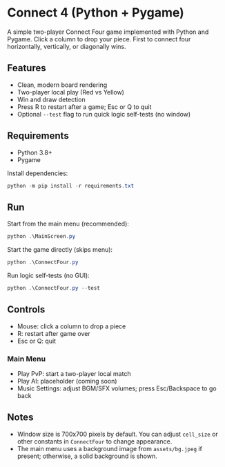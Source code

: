 # Connect 4 (Python + Pygame)

A simple two-player Connect Four game implemented with Python and Pygame. Click a column to drop your piece. First to connect four horizontally, vertically, or diagonally wins.

## Features

- Clean, modern board rendering
- Two-player local play (Red vs Yellow)
- Win and draw detection
- Press R to restart after a game; Esc or Q to quit
- Optional `--test` flag to run quick logic self-tests (no window)

## Requirements

- Python 3.8+
- Pygame

Install dependencies:

```powershell
python -m pip install -r requirements.txt
```

## Run

Start from the main menu (recommended):

```powershell
python .\MainScreen.py
```

Start the game directly (skips menu):

```powershell
python .\ConnectFour.py
```

Run logic self-tests (no GUI):

```powershell
python .\ConnectFour.py --test
```

## Controls

- Mouse: click a column to drop a piece
- R: restart after game over
- Esc or Q: quit

### Main Menu

- Play PvP: start a two-player local match
- Play AI: placeholder (coming soon)
- Music Settings: adjust BGM/SFX volumes; press Esc/Backspace to go back

## Notes

- Window size is 700x700 pixels by default. You can adjust `cell_size` or other constants in `ConnectFour` to change appearance.
- The main menu uses a background image from `assets/bg.jpeg` if present; otherwise, a solid background is shown.